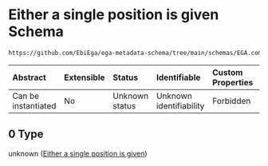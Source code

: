 # Either a single position is given Schema

```txt
https://github.com/EbiEga/ega-metadata-schema/tree/main/schemas/EGA.common-definitions.json#/definitions/sequence_coordinates/anyOf/0
```



| Abstract            | Extensible | Status         | Identifiable            | Custom Properties | Additional Properties | Access Restrictions | Defined In                                                                                           |
| :------------------ | :--------- | :------------- | :---------------------- | :---------------- | :-------------------- | :------------------ | :--------------------------------------------------------------------------------------------------- |
| Can be instantiated | No         | Unknown status | Unknown identifiability | Forbidden         | Allowed               | none                | [EGA.common-definitions.json\*](../../../schemas/EGA.common-definitions.json "open original schema") |

## 0 Type

unknown ([Either a single position is given](ega-12-definitions-sequence-coordinates-anyof-either-a-single-position-is-given.md))
